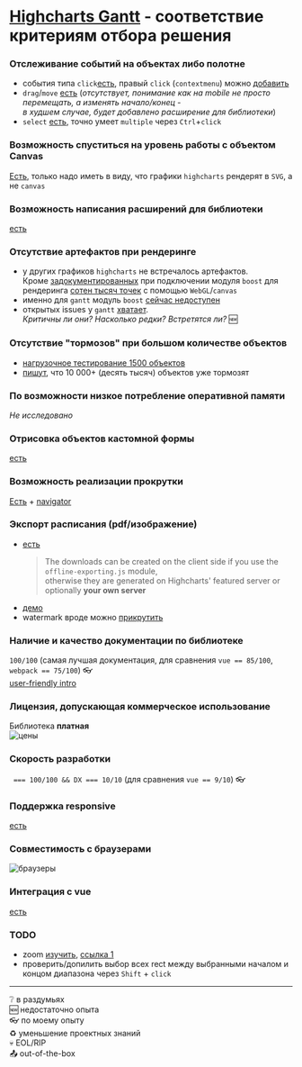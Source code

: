 # [Highcharts Gantt](https://www.highcharts.com/blog/products/gantt/) - соответствие критериям отбора решения

### Отслеживание событий на объектах либо полотне

-   события типа `click`[есть](https://api.highcharts.com/highcharts/plotOptions.series.events), правый `click` (`contextmenu`) можно [добавить](https://github.com/highcharts/highcharts/issues/15038#issuecomment-772469400)
-   `drag`/`move` [есть](https://www.highcharts.com/demo/gantt/interactive-gantt) (_отсутствует, понимание как на mobile не просто перемещать, а изменять начало/конец -  
    в худшем случае, будет добавлено расширение для библиотеки_)
-   `select` [есть](https://www.highcharts.com/demo/gantt/interactive-gantt), точно умеет `multiple` через `Ctrl`+`click`

### Возможность спуститься на уровень работы с объектом Canvas

[Есть](https://api.highcharts.com/class-reference/Highcharts.Point#graphic), только надо иметь в виду, что графики `highcharts` рендерят в `SVG`, а не `canvas`

### Возможность написания расширений для библиотеки

[есть](https://www.highcharts.com/docs/extending-highcharts/extending-highcharts)

### Отсутствие артефактов при рендеринге

-   у других графиков `highcharts` не встречалось артефактов.  
    Кроме [задокументированных](https://www.highcharts.com/docs/advanced-chart-features/boost-module#caveats) при подключении модуля `boost`
    для рендеринга [сотен тысяч точек](https://www.highcharts.com/docs/advanced-chart-features/boost-module#samples) с помощью `WebGL`/`canvas`
-   именно для `gantt` модуль `boost` [сейчас недоступен](https://github.com/highcharts/highcharts/issues/17415)
-   открытых issues у `gantt` [хватает](https://github.com/highcharts/highcharts/issues?q=is%3Aissue+is%3Aopen+gantt).  
    _Критичны ли они? Насколько редки? Встретятся ли?_ :new:

### Отсутствие "тормозов" при большом количестве объектов

-   [нагрузочное тестирование 1500 объектов](https://cakkypamucm.github.io/code-example/#/aircraft/flights/highcharts-gantt?aircraftsCount=30&flightsCount=50)
-   [пишут](https://github.com/highcharts/highcharts/issues/17415), что 10 000+ (десять тысяч) объектов уже тормозят

### По возможности низкое потребление оперативной памяти

_Не исследовано_

### Отрисовка объектов кастомной формы

[есть](https://api.highcharts.com/class-reference/Highcharts.SVGRenderer)

### Возможность реализации прокрутки

[Есть](https://www.highcharts.com/docs/chart-concepts/scrollbar) + [navigator](https://www.highcharts.com/demo/gantt/with-navigation)

### Экспорт расписания (pdf/изображение)

-   [есть](https://www.highcharts.com/docs/export-module/export-module-overview)
    > The downloads can be created on the client side if you use the `offline-exporting.js` module,  
    > otherwise they are generated on Highcharts' featured server or optionally **your own server**
-   [демо](https://www.highcharts.com/demo/gantt/download-pdf)
-   watermark вроде можно [прикрутить](https://www.highcharts.com/forum/viewtopic.php?t=22396)

### Наличие и качество документации по библиотеке

`100/100` (самая лучшая документация, для сравнения `vue == 85/100`, `webpack == 75/100`) :eyeglasses:  
[user-friendly intro](https://www.highcharts.com/blog/tutorials/how-to-learn-highcharts/)

### Лицензия, допускающая коммерческое использование

Библиотека **платная**  
![цены](http://dl3.joxi.net/drive/2023/05/16/0018/2688/1219200/00/3100316323.jpg)

### Скорость разработки

` === 100/100 && DX === 10/10` (для сравнения `vue == 9/10`) :eyeglasses:

### Поддержка responsive

[есть](https://www.highcharts.com/docs/chart-concepts/responsive)

### Совместимость с браузерами

![браузеры](http://dl3.joxi.net/drive/2023/05/16/0018/2688/1219200/00/ca85735361.jpg)

### Интеграция с vue

[есть](https://www.highcharts.com/integrations/vue/)

### TODO

-   zoom [изучить](https://www.highcharts.com/docs/chart-concepts/zooming), [ссылка 1](https://www.highcharts.com/forum/viewtopic.php?t=45829)
-   проверить/допилить выбор всех rect между выбранными началом и концом диапазона через `Shift` + `click`

---

:grey_question: в раздумьях  
:new: недостаточно опыта  
:eyeglasses: по моему опыту  
:recycle: уменьшение проектных знаний  
:skull: EOL/RIP  
:outbox_tray: out-of-the-box
